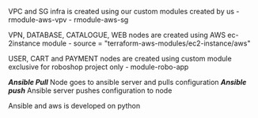 VPC and SG infra is created using our custom modules created by us
    - rmodule-aws-vpv
    - rmodule-aws-sg

VPN, DATABASE, CATALOGUE, WEB nodes are created using AWS ec-2instance module
    - source = "terraform-aws-modules/ec2-instance/aws"

USER, CART and PAYMENT nodes are created using custom module exclusive for roboshop project only 
    - module-robo-app

***Ansible Pull*** Node goes to ansible server and pulls configuration
***Ansible push*** Ansible server pushes configuration to node 

Ansible and aws is developed on python  